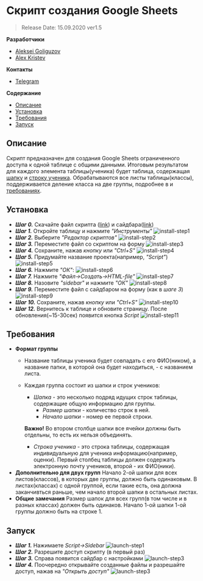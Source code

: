 # Скрипт создания Google Sheets

> Release Date: 15.09.2020 ver1.5

**Разработчики**
* [Aleksei Goliguzov](https://github.com/MyLibh)  
* [Alex Kristev](https://github.com/kristevalex)  

**Контакты**
* [Telegram](https://t.me/mylibh)

**Содержание**
* [Описание](#s-About)
* [Установка](#s-Install)
* [Требования](#s-Requirements)
* [Запуск](#s-Launch)

## <a name="s-About"></a> Описание
Скрипт предназначен для создания Google Sheets ограниченного доступа к одной таблице с общими данными.
Итоговым результатом для каждого элемента таблицы(ученика) будет таблица,
содержащая [шапку](#s-Requirements-Header) и [строку ученика](#s-Requirements-Student-Line).
Обрабатываются все листы таблицы(классы), поддерживается деление класса на две группы, подробнее в и [требованиях](#s-Requirements).

## <a name="s-Install"></a> Установка
* _**Шаг 0.**_ Скачайте файл скрипта ([link](src/Create-and-share-sheets-to-pupils.gs)) и сайдбара([link](src/sidebar.html))
* _**Шаг 1.**_ Откройте таблицу и нажмите *"Инструменты"*
	![install-step1](res/Install/Step1.png)
* _**Шаг 2.**_ Выберите *"Редактор скриптов"*
	![install-step2](res/Install/Step2.png)
* _**Шаг 3.**_ Переместите файл со скриптом на форму
	![install-step3](res/Install/Step3.png)
* _**Шаг 4.**_ Сохраните, нажав *кнопку* или *"Ctrl+S"*
	![install-step4](res/Install/Step4.png)
* _**Шаг 5.**_ Придумайте название проекта(например, *"Script"*)
	![install-step5](res/Install/Step5.png)
* _**Шаг 6.**_ Нажмите *"ОК"*:
	![install-step6](res/Install/Step6.png)
* _**Шаг 7.**_ Нажмите *"Файл->Создать->HTML-file"*
	![install-step7](res/Install/Step7.png)
* _**Шаг 8.**_ Назовите *"sidebar"* и нажмите *"ОК"*
	![install-step8](res/Install/Step8.png)
* _**Шаг 9.**_ Переместите файл с сайдбаром на форму (как в *шаге 3*)
	![install-step9](res/Install/Step9.png)
* _**Шаг 10.**_ Сохраните, нажав *кнопку* или *"Ctrl+S"*
	![install-step10](res/Install/Step10.png)
* _**Шаг 12.**_ Вернитесь к таблице и обновите страницу. После обновления(~15-30сек) появится кнопка *Script*
	![install-step11](res/Install/Step11.png)

## <a name="s-Requirements"></a> Требования
* **Формат группы**
	* Название таблицы ученика будет совпадать с его ФИО(ником), а название папки, в которой она будет находиться, - с названием листа.
	* Каждая группа состоит из шапки и строк учеников:
		<a name="s-Requirements-Header"></a>
		* *Шапка* - это несколько подряд идущих строк таблицы, содержащие общую информацию для группы.		  
			* *Размер шапки* - количество строк в ней.
			* *Начало шапки* - номер ее первой строки.

		**Важно!** Во втором столбце шапки все ячейки должны быть отдельны, то есть их нельзя объединять.

		* <a name="s-Requirements-Student-Line"></a>
		  *Строка ученика* - это строка таблицы, содержащая индивидуальную для ученика информацию(например, оценки).
		  Первый столбец таблицы должен содержать электронную почту учеников, второй - их ФИО(ники).
* **Дополнительно для двух групп**
	Начало 2-ой шапки для всех листов(классов), в которых две группы, должно быть одинаковым.
	В листах(классах) с одной группой, если такие есть, она должна заканчивться раньше, чем начало второй шапки в остальных листах.
* **Общие замечания**
	Размер шапок для всех групп(в том числе и в разных классах) должен быть одинаков.
	Начало 1-ой шапки 1-ой группы должно быть на строке 1.

## <a name="s-Launch"></a> Запуск
* _**Шаг 1.**_ Нажимаете *Script->Sidebar*
	![launch-step1](res/Launch/Step1.png)
* _**Шаг 2.**_ Разрешите доступ скрипту (в первый раз)
* _**Шаг 3.**_ Справа появится сайдбар с настройками
	![launch-step3](res/Launch/Step3.png)
* _**Шаг 4.**_ Поочередно открывайте созданные файлы и разрешайте доступ, нажав на *"Открыть доступ"*
![launch-step3](res/Launch/Step4.png)
